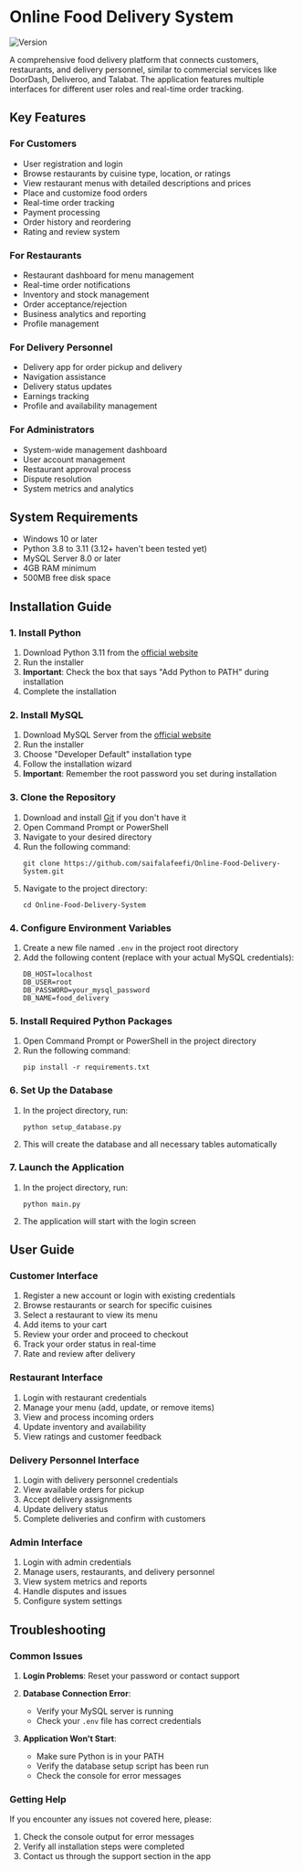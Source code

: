 # Online Food Delivery System

![Version](https://img.shields.io/badge/version-2.1.0-blue.svg)

A comprehensive food delivery platform that connects customers, restaurants, and delivery personnel, similar to commercial services like DoorDash, Deliveroo, and Talabat. The application features multiple interfaces for different user roles and real-time order tracking.

## Key Features

### For Customers
- User registration and login
- Browse restaurants by cuisine type, location, or ratings
- View restaurant menus with detailed descriptions and prices
- Place and customize food orders
- Real-time order tracking
- Payment processing
- Order history and reordering
- Rating and review system

### For Restaurants
- Restaurant dashboard for menu management
- Real-time order notifications
- Inventory and stock management
- Order acceptance/rejection
- Business analytics and reporting
- Profile management

### For Delivery Personnel
- Delivery app for order pickup and delivery
- Navigation assistance
- Delivery status updates
- Earnings tracking
- Profile and availability management

### For Administrators
- System-wide management dashboard
- User account management
- Restaurant approval process
- Dispute resolution
- System metrics and analytics

## System Requirements

- Windows 10 or later
- Python 3.8 to 3.11 (3.12+ haven't been tested yet)
- MySQL Server 8.0 or later
- 4GB RAM minimum
- 500MB free disk space

## Installation Guide

### 1. Install Python

1. Download Python 3.11 from the [official website](https://www.python.org/downloads/)
2. Run the installer
3. **Important**: Check the box that says "Add Python to PATH" during installation
4. Complete the installation

### 2. Install MySQL

1. Download MySQL Server from the [official website](https://dev.mysql.com/downloads/mysql/)
2. Run the installer
3. Choose "Developer Default" installation type
4. Follow the installation wizard
5. **Important**: Remember the root password you set during installation

### 3. Clone the Repository

1. Download and install [Git](https://git-scm.com/downloads) if you don't have it
2. Open Command Prompt or PowerShell
3. Navigate to your desired directory
4. Run the following command:
   ```
   git clone https://github.com/saifalafeefi/Online-Food-Delivery-System.git
   ```
5. Navigate to the project directory:
   ```
   cd Online-Food-Delivery-System
   ```

### 4. Configure Environment Variables

1. Create a new file named `.env` in the project root directory
2. Add the following content (replace with your actual MySQL credentials):
   ```
   DB_HOST=localhost
   DB_USER=root
   DB_PASSWORD=your_mysql_password
   DB_NAME=food_delivery
   ```

### 5. Install Required Python Packages

1. Open Command Prompt or PowerShell in the project directory
2. Run the following command:
   ```
   pip install -r requirements.txt
   ```

### 6. Set Up the Database

1. In the project directory, run:
   ```
   python setup_database.py
   ```
2. This will create the database and all necessary tables automatically

### 7. Launch the Application

1. In the project directory, run:
   ```
   python main.py
   ```
2. The application will start with the login screen

## User Guide

### Customer Interface
1. Register a new account or login with existing credentials
2. Browse restaurants or search for specific cuisines
3. Select a restaurant to view its menu
4. Add items to your cart
5. Review your order and proceed to checkout
6. Track your order status in real-time
7. Rate and review after delivery

### Restaurant Interface
1. Login with restaurant credentials
2. Manage your menu (add, update, or remove items)
3. View and process incoming orders
4. Update inventory and availability
5. View ratings and customer feedback

### Delivery Personnel Interface
1. Login with delivery personnel credentials
2. View available orders for pickup
3. Accept delivery assignments
4. Update delivery status
5. Complete deliveries and confirm with customers

### Admin Interface
1. Login with admin credentials
2. Manage users, restaurants, and delivery personnel
3. View system metrics and reports
4. Handle disputes and issues
5. Configure system settings

## Troubleshooting

### Common Issues

1. **Login Problems**: Reset your password or contact support
2. **Database Connection Error**: 
   - Verify your MySQL server is running
   - Check your `.env` file has correct credentials

3. **Application Won't Start**:
   - Make sure Python is in your PATH
   - Verify the database setup script has been run
   - Check the console for error messages

### Getting Help

If you encounter any issues not covered here, please:
1. Check the console output for error messages
2. Verify all installation steps were completed
3. Contact us through the support section in the app